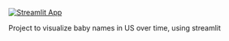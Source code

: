 [![Streamlit App](https://static.streamlit.io/badges/streamlit_badge_black_white.svg)](https://share.streamlit.io/puayny/baby_names_viz/main/app.py)

Project to visualize baby names in US over time, using streamlit
